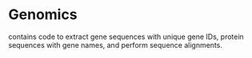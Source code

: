 # Genomics
contains code to extract gene sequences with unique gene IDs, protein sequences with gene names, and perform sequence alignments.
